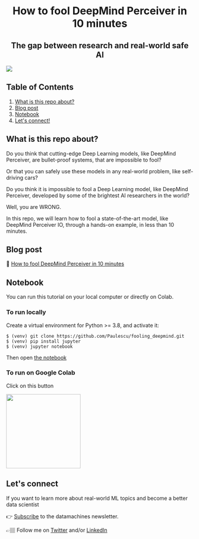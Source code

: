 <div align="center">
<h1>How to fool DeepMind Perceiver in 10 minutes</h1>
<h2>The gap between research and real-world safe AI</h2>
</div>

![](http://datamachines.xyz/wp-content/uploads/2022/06/fusta-1536x1152.jpeg)

## Table of Contents

1. [What is this repo about?](#what-is-this-repo-about)
2. [Blog post](#blog-post)
3. [Notebook](#notebook)
4. [Let's connect!](#lets-connect)  

## What is this repo about?

Do you think that cutting-edge Deep Learning models, like DeepMind Perceiver, are bullet-proof systems, that are impossible to fool?

Or that you can safely use these models in any real-world problem, like self-driving cars?

Do you think it is impossible to fool a Deep Learning model, like DeepMind Perceiver, developed by some of the brightest AI researchers in the world?

Well, you are WRONG.

In this repo, we will learn how to fool a state-of-the-art model, like DeepMind Perceiver IO, through a hands-on example, in less than 10 minutes.


## Blog post
📝 [How to fool DeepMind Perceiver in 10 minutes](http://datamachines.xyz/2022/06/29/how-to-fool-deepmind-perceiver-in-10-minutes/)

## Notebook
You can run this tutorial on your local computer or directly on Colab.

### To run locally
Create a virtual environment for Python >= 3.8, and activate it:
```
$ (venv) git clone https://github.com/Paulescu/fooling_deepmind.git
$ (venv) pip install jupyter
$ (venv) jupyter notebook
```

Then open [the notebook](how_to_fool_deepmind_perceiver_in_10_minutes.ipynb)

### To run on Google Colab
Click on this button

<a href="https://colab.research.google.com/github/Paulescu/fooling_deepmind/blob/main/how_to_fool_deepmind_perceiver_in_10_minutes.ipynb"><img src="https://colab.research.google.com/assets/colab-badge.svg" width="200"></a>
## Let's connect

If you want to learn more about real-world ML topics and become a better data scientist

👉 [Subscribe](http://datamachines.xyz/subscribe) to the datamachines newsletter.

👉🏽 Follow me on [Twitter](https://twitter.com/paulabartabajo_) and/or [LinkedIn](https://www.linkedin.com/in/pau-labarta-bajo-4432074b/)









